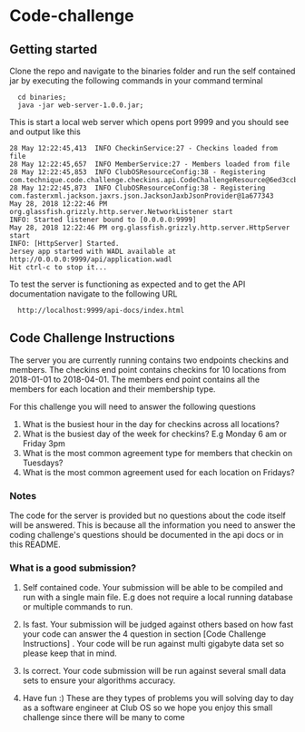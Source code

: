 # Code-challenge

## Getting started
Clone the repo and navigate to the binaries folder and run the self contained jar by executing the following commands in your command terminal

```
  cd binaries;
  java -jar web-server-1.0.0.jar;
```

This is start a local web server which opens port 9999 and you should see and output like this

```
28 May 12:22:45,413  INFO CheckinService:27 - Checkins loaded from file
28 May 12:22:45,657  INFO MemberService:27 - Members loaded from file
28 May 12:22:45,853  INFO ClubOSResourceConfig:38 - Registering com.technique.code.challenge.checkins.api.CodeChallengeResource@6ed3ccb2
28 May 12:22:45,873  INFO ClubOSResourceConfig:38 - Registering com.fasterxml.jackson.jaxrs.json.JacksonJaxbJsonProvider@1a677343
May 28, 2018 12:22:46 PM org.glassfish.grizzly.http.server.NetworkListener start
INFO: Started listener bound to [0.0.0.0:9999]
May 28, 2018 12:22:46 PM org.glassfish.grizzly.http.server.HttpServer start
INFO: [HttpServer] Started.
Jersey app started with WADL available at http://0.0.0.0:9999/api/application.wadl
Hit ctrl-c to stop it...

```

To test the server is functioning as expected and to get the API documentation navigate to the following URL 

```
  http://localhost:9999/api-docs/index.html
```

## Code Challenge Instructions
The server you are currently running contains two endpoints checkins and members.
The checkins end point contains checkins for 10 locations from 2018-01-01 to 2018-04-01.
The members end point contains all the members for each location and their membership type.

For this challenge you will need to answer the following questions

1. What is the busiest hour in the day for checkins across all locations?
2. What is the busiest day of the week for checkins? E.g Monday 6 am or Friday 3pm
3. What is the most common agreement type for members that checkin on Tuesdays?
4. What is the most common agreement used for each location on Fridays?

### Notes
The code for the server is provided but no questions about the code itself will be answered. This is because all the information you need to answer the coding challenge's questions should be documented in the api docs or in this README.

### What is a good submission?

1. Self contained code. 
Your submission will be able to be compiled and run with a single main file. 
E.g does not require a local running database or multiple commands to run.

2. Is fast. 
Your submission will be judged against others based on how fast your code can answer the 4 question in section [Code Challenge Instructions] .
Your code will be run against multi gigabyte data set so please keep that in mind.

3. Is correct. 
Your code submission will be run against several small data sets to ensure your algorithms accuracy. 

4. Have fun :) 
These are they types of problems you will solving day to day as a software engineer at Club OS so we hope you enjoy this small challenge since there will be many to come 
